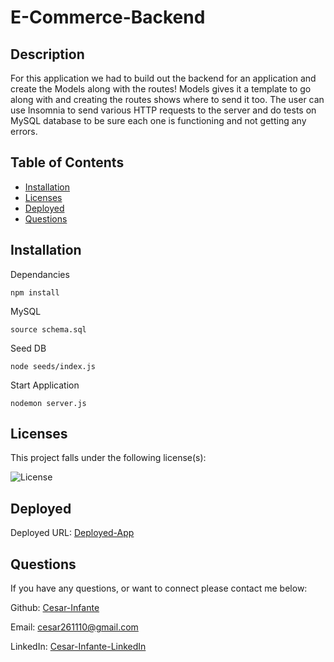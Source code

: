 # E-Commerce-Backend

## Description
For this application we had to build out the backend for an application and create the Models along with the routes! Models gives it a template to go along with and creating the routes shows where to send it too. The user can use Insomnia to send various HTTP requests to the server and do tests on MySQL database to be sure each one is functioning and not getting any errors.

## Table of Contents
* [Installation](#installation)
* [Licenses](#licenses)
* [Deployed](#deployed)
* [Questions](#questions)

## Installation
Dependancies
```
npm install 
```
MySQL
```
source schema.sql
```
Seed DB
```
node seeds/index.js
```
Start Application
```
nodemon server.js
```

## Licenses
This project falls under the following license(s): 

![License](https://img.shields.io/static/v1?label=License&message=None&color=blue)

## Deployed
Deployed URL: [Deployed-App](https://github.com/Cesar-Infante/E-Commerce-Backend)

## Questions
If you have any questions, or want to connect please contact me below: 

Github: [Cesar-Infante](https://github.com/Cesar-Infante) 

Email: cesar261110@gmail.com

LinkedIn: [Cesar-Infante-LinkedIn](https://www.linkedin.com/in/cesar-infante-a56557222/)
